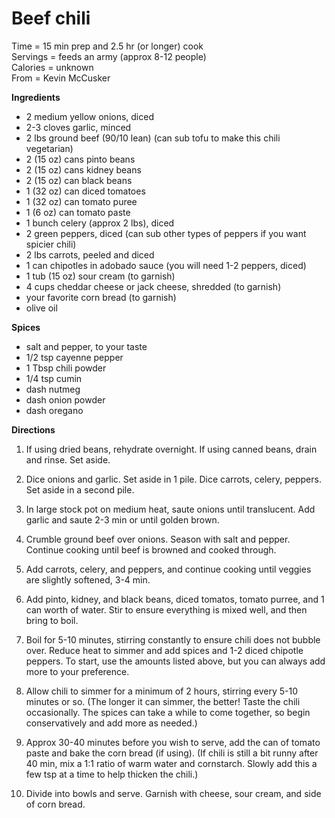 Beef chili 
======
Time = 15 min prep and 2.5 hr (or longer) cook\
Servings = feeds an army (approx 8-12 people)\
Calories = unknown\
From = Kevin McCusker

**Ingredients**

- 2 medium yellow onions, diced
- 2-3 cloves garlic, minced
- 2 lbs ground beef (90/10 lean) (can sub tofu to make this chili vegetarian)
- 2 (15 oz) cans pinto beans
- 2 (15 oz) cans kidney beans
- 2 (15 oz) can black beans
- 1 (32 oz) can diced tomatoes
- 1 (32 oz) can tomato puree
- 1 (6 oz) can tomato paste
- 1 bunch celery (approx 2 lbs), diced
- 2 green peppers, diced (can sub other types of peppers if you want spicier chili)
- 2 lbs carrots, peeled and diced
- 1 can chipotles in adobado sauce (you will need 1-2 peppers, diced)
- 1 tub (15 oz) sour cream (to garnish)
- 4 cups cheddar cheese or jack cheese, shredded (to garnish)
- your favorite corn bread (to garnish)
- olive oil

**Spices**

- salt and pepper, to your taste
- 1/2 tsp cayenne pepper
- 1 Tbsp chili powder
- 1/4 tsp cumin
- dash nutmeg
- dash onion powder
- dash oregano

**Directions**

1. If using dried beans, rehydrate overnight. If using canned beans, drain and rinse. Set aside. 

2. Dice onions and garlic. Set aside in 1 pile. Dice carrots, celery, peppers. Set aside in a second pile. 

3. In large stock pot on medium heat, saute onions until translucent. Add garlic and saute 2-3 min or until golden brown. 

4. Crumble ground beef over onions. Season with salt and pepper. Continue cooking until beef is browned and cooked through. 

5. Add carrots, celery, and peppers, and continue cooking until veggies are slightly softened, 3-4 min. 

6. Add pinto, kidney, and black beans, diced tomatos, tomato purree, and 1 can worth of water. Stir to ensure everything is mixed well, and then bring to boil. 

7. Boil for 5-10 minutes, stirring constantly to ensure chili does not bubble over. Reduce heat to simmer and add spices and 1-2 diced chipotle peppers. To start, use the amounts listed above, but you can always add more to your preference. 

8. Allow chili to simmer for a minimum of 2 hours, stirring every 5-10 minutes or so. (The longer it can simmer, the better! Taste the chili occasionally. The spices can take a while to come together, so begin conservatively and add more as needed.)

9. Approx 30-40 minutes before you wish to serve, add the can of tomato paste and bake the corn bread (if using). (If chili is still a bit runny after 40 min, mix a 1:1 ratio of warm water and cornstarch. Slowly add this a few tsp at a time to help thicken the chili.)

10. Divide into bowls and serve. Garnish with cheese, sour cream, and side of corn bread. 
